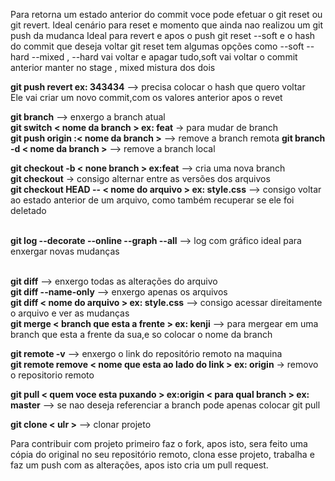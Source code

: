 Para retorna um estado anterior do commit voce pode efetuar o git reset ou git revert.
Ideal cenário para reset e momento que ainda nao realizou um git push da mudanca
Ideal para revert e apos o push
git reset --soft e o hash do commit que deseja voltar
git reset tem algumas opções como --soft --hard --mixed , --hard vai voltar e apagar tudo,soft vai voltar o commit anterior manter no stage , mixed mistura dos dois
</br>

**git push revert <hash> ex: 343434** --> precisa colocar o hash que quero voltar</br>
Ele vai criar um novo commit,com os valores anterior apos o revet
</br>

**git branch** --> enxergo a branch atual</br>
**git switch < nome da branch > ex: feat** -> para mudar de branch</br>
**git push origin :< nome da branch >** --> remove a branch remota
**git branch -d < nome da branch >** --> remove a branch local
</br>

**git checkout -b < none branch > ex:feat** --> cria uma nova branch</br>
**git checkout** -> consigo alternar entre as versões dos arquivos</br>
**git checkout HEAD -- < nome do arquivo > ex: style.css** --> consigo voltar ao estado anterior de um arquivo, como também recuperar se ele foi deletado</br>
</br>

**git log --decorate --online --graph --all** --> log com gráfico ideal para enxergar novas mudanças</br>
</br>

**git diff** --> enxergo todas as alterações do arquivo </br>
**git diff --name-only** --> enxergo apenas os arquivos </br>
**git diff < nome do arquivo > ex: style.css** --> consigo acessar direitamente o arquivo e ver as mudanças </br>
**git merge < branch que esta a frente > ex: kenji** --> para mergear em uma branch que esta a frente da sua,e so colocar o nome da branch
</br>

**git remote -v** --> enxergo o link do repositório remoto na maquina</br>
**git remote remove < nome que esta ao lado do link > ex: origin** -> removo o repositorio remoto

**git pull < quem voce esta puxando > ex:origin < para qual branch > ex: master** --> se nao deseja referenciar a branch pode apenas colocar git pull
</br>

**git clone < ulr >** --> clonar projeto
</br>

Para contribuir com projeto primeiro faz o fork, apos isto, sera feito uma cópia do original no seu repositório remoto, clona esse projeto, trabalha e faz um push com as alterações, apos isto cria um pull request.

